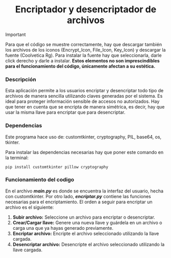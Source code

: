 <h1 align="center">Encriptador y desencriptador de archivos </h1>

> [!IMPORTANT]
> Para que el código se muestre correctamente, hay que descargar también los archivos de los iconos (Encrypt_Icon, File_Icon, Key_Icon) y descargar la fuente (Coolvetica Rg). Para instalar la fuente hay que seleccionarla, darle click derecho y darle a instalar. **Estos elementos no son imprescindibles para el funcionamiento del código, únicamente afectan a su estética.**
>
### Descripción ###
Esta aplicación permite a los usuarios encriptar y desencriptar todo tipo de archivos de manera sencilla utilizando claves generadas por el sistema. Es ideal para proteger información sensible de accesos no autorizados. Hay que tener en cuenta que se encripta de manera simétrica, es decir, hay que usar la misma llave para encriptar que para desencriptar.
 
 ### Dependencias ###
Este programa hace uso de: customtkinter, cryptography, PIL, base64, os, tkinter.

Para instalar las dependencias necesarias hay que poner este comando en la terminal:
```
pip install customtkinter pillow cryptography
```

### Funcionamiento del codigo ###
En el archivo  _**main.py**_ es donde se encuentra la interfaz del usuario, hecha con customtkinter. Por otro lado, _**encriptar.py**_ contiene las funciones necesarias para el encriptamiento. El orden a seguir para encriptar un archivo es el siguiente:
1. **Subir archivo:** Seleccione un archivo para encriptar o desencriptar.
2. **Crear/Cargar llave:** Genere una nueva llave y guárdela en un archivo o carga una que ya hayas generado previamente.
3. **Encriptar archivo:** Encripte el archivo seleccionado utilizando la llave cargada.
4. **Desencriptar archivo:** Desencripte el archivo seleccionado utilizando la llave cargada.
